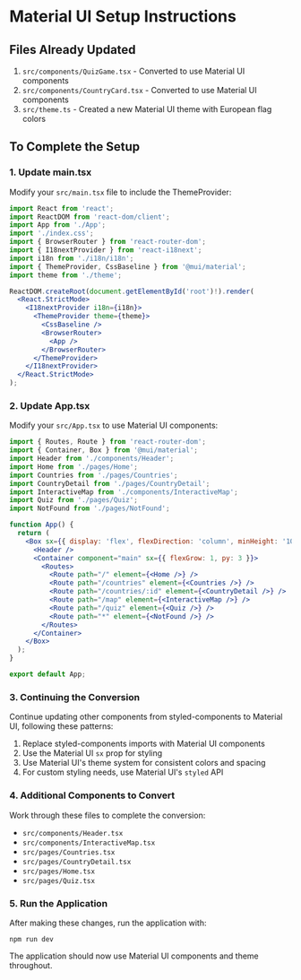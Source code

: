 # Material UI Setup Instructions

## Files Already Updated
1. `src/components/QuizGame.tsx` - Converted to use Material UI components
2. `src/components/CountryCard.tsx` - Converted to use Material UI components
3. `src/theme.ts` - Created a new Material UI theme with European flag colors

## To Complete the Setup

### 1. Update main.tsx

Modify your `src/main.tsx` file to include the ThemeProvider:

```jsx
import React from 'react';
import ReactDOM from 'react-dom/client';
import App from './App';
import './index.css';
import { BrowserRouter } from 'react-router-dom';
import { I18nextProvider } from 'react-i18next';
import i18n from './i18n/i18n';
import { ThemeProvider, CssBaseline } from '@mui/material';
import theme from './theme';

ReactDOM.createRoot(document.getElementById('root')!).render(
  <React.StrictMode>
    <I18nextProvider i18n={i18n}>
      <ThemeProvider theme={theme}>
        <CssBaseline />
        <BrowserRouter>
          <App />
        </BrowserRouter>
      </ThemeProvider>
    </I18nextProvider>
  </React.StrictMode>
);
```

### 2. Update App.tsx

Modify your `src/App.tsx` to use Material UI components:

```jsx
import { Routes, Route } from 'react-router-dom';
import { Container, Box } from '@mui/material';
import Header from './components/Header';
import Home from './pages/Home';
import Countries from './pages/Countries';
import CountryDetail from './pages/CountryDetail';
import InteractiveMap from './components/InteractiveMap';
import Quiz from './pages/Quiz';
import NotFound from './pages/NotFound';

function App() {
  return (
    <Box sx={{ display: 'flex', flexDirection: 'column', minHeight: '100vh' }}>
      <Header />
      <Container component="main" sx={{ flexGrow: 1, py: 3 }}>
        <Routes>
          <Route path="/" element={<Home />} />
          <Route path="/countries" element={<Countries />} />
          <Route path="/countries/:id" element={<CountryDetail />} />
          <Route path="/map" element={<InteractiveMap />} />
          <Route path="/quiz" element={<Quiz />} />
          <Route path="*" element={<NotFound />} />
        </Routes>
      </Container>
    </Box>
  );
}

export default App;
```

### 3. Continuing the Conversion

Continue updating other components from styled-components to Material UI, following these patterns:

1. Replace styled-components imports with Material UI components
2. Use the Material UI `sx` prop for styling
3. Use Material UI's theme system for consistent colors and spacing
4. For custom styling needs, use Material UI's `styled` API

### 4. Additional Components to Convert

Work through these files to complete the conversion:
- `src/components/Header.tsx`
- `src/components/InteractiveMap.tsx`
- `src/pages/Countries.tsx`
- `src/pages/CountryDetail.tsx`
- `src/pages/Home.tsx`
- `src/pages/Quiz.tsx`

### 5. Run the Application

After making these changes, run the application with:

```
npm run dev
```

The application should now use Material UI components and theme throughout. 